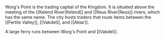 Worg's Point is the trading capital of the Kingdom. It is situated above the meeting of the [[Kelend River|Kelend]] and [[Reus River|Reus]] rivers, which has the same name. The city hosts traders that route items between the [[Fertile Valley]], [[Vakdel]], and [[Aklar]]. 

A large ferry runs between Worg's Point and [[Vakdel]]. 